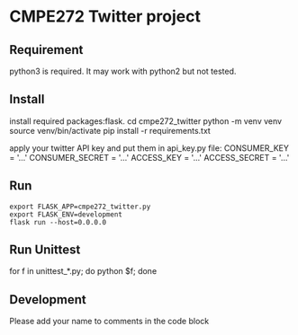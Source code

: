 # CMPE272 Twitter project

## Requirement

python3 is required. It may work with python2 but not tested.

## Install

install required packages:flask.
    cd cmpe272_twitter
    python -m venv venv
    source venv/bin/activate
    pip install -r requirements.txt

apply your twitter API key and put them in api_key.py file:
    CONSUMER_KEY    = '...'
    CONSUMER_SECRET = '...'
    ACCESS_KEY      = '...'
    ACCESS_SECRET   = '...'

## Run

    export FLASK_APP=cmpe272_twitter.py
    export FLASK_ENV=development
    flask run --host=0.0.0.0

## Run Unittest

   for f in unittest_*.py; do python $f; done
 

## Development

Please add your name to comments in the code block
